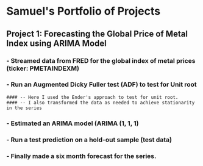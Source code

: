 # Samuel's Portfolio of Projects

## Project 1: Forecasting the Global Price of Metal Index using ARIMA Model
  ### - Streamed data from FRED for the global index of metal prices (ticker: PMETAINDEXM)
  ### - Run an Augmented Dicky Fuller test (ADF) to test for Unit root
    #### -- Here I used the Ender's approach to test for unit root.
    #### -- I also transformed the data as needed to achieve stationarity in the series
  ### - Estimated an ARIMA model (ARIMA (1, 1, 1)
  ### - Run a test prediction on a hold-out sample (test data)
  ### - Finally made a six month forecast for the series.
